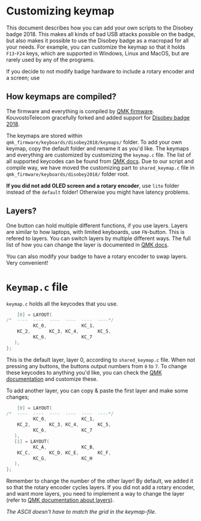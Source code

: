 # Customizing keymap

This document describes how you can add your own scripts to the Disobey badge 2018. This makes all kinds of bad USB attacks possible on the badge, but also makes it possible to use the Disobey badge as a macropad for all your needs. For example, you can customize the keymap so that it holds `F13`-`F24` keys, which are supported in Windows, Linux and MacOS, but are rarely used by any of the programs.

If you decide to not modify badge hardware to include a rotary encoder and a screen; use 

## How keymaps are compiled?
The firmware and everything is compiled by [QMK firmware](https://github.com/qmk/qmk_firmware). KouvostoTelecom gracefully forked and added support for [Disobey badge 2018](https://github.com/KouvostoTelecom/qmk_firmware/tree/keyboard/rubberheikki/keyboards/disobey2018).

The keymaps are stored within `qmk_firmware/keyboards/disobey2018/keymaps/` folder. To add your own keymap, copy the default folder and rename it as you'd like. The keymaps and everything are customized by customizing the `keymap.c` file. The list of all supported keycodes can be found from [QMK docs](https://docs.qmk.fm/#/keycodes). Due to our script and compile way, we have moved the customizing part to `shared_keymap.c` file in `qmk_firmware/keyboards/disobey2018/` folder root.

**If you did not add OLED screen and a rotary encoder**, use `lite` folder instead of the `default` folder! Otherwise you might have latency problems.

## Layers?
One button can hold multiple different functions, if you use layers. Layers are similar to how laptops, with limited keyboards, use `FN`-button. This is refered to layers. You can switch layers by multiple different ways. The full list of how you can change the layer is documented in [QMK docs](https://docs.qmk.fm/#/feature_layers). 

You can also modify your badge to have a rotary encoder to swap layers. Very convenient!

# `Keymap.c` file
`keymap.c` holds all the keycodes that you use. 

```c
    [0] = LAYOUT(
/*	----  ----  ----  ----  ----  ----*/
	      KC_0,             KC_1, 
	KC_2,       KC_3, KC_4,       KC_5,
	      KC_6,             KC_7
   ),
};
```
This is the default layer, layer 0, according to `shared_keymap.c` file. When not pressing any buttons, the buttons output numbers from `0` to `7`. To change these keycodes to anything you'd like, you can check the [QMK documentation](https://docs.qmk.fm/#/keycodes) and customize these.

To add another layer, you can copy & paste the first layer and make some changes;
```c
    [0] = LAYOUT(
/*	----  ----  ----  ----  ----  ----*/
	      KC_0,             KC_1, 
	KC_2,       KC_3, KC_4,       KC_5,
	      KC_6,             KC_7
   ),
   [1] = LAYOUT(
	      KC_A,             KC_B, 
	KC_C,       KC_D, KC_E,       KC_F,
	      KC_G,             KC_H
   ),
};
```
Remember to change the number of the other layer! By default, we added it so that the rotary encoder cycles layers. If you did not add a rotary encoder, and want more layers, you need to implement a way to change the layer (refer to [QMK documentation about layers](https://docs.qmk.fm/#/feature_layers)).

_The ASCII doesn't have to match the grid in the keymap-file_.


